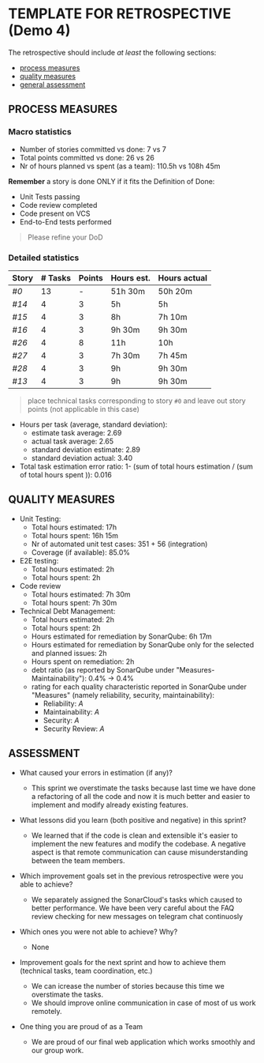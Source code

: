 TEMPLATE FOR RETROSPECTIVE (Demo 4)
=====================================

The retrospective should include _at least_ the following
sections:

- [process measures](#process-measures)
- [quality measures](#quality-measures)
- [general assessment](#assessment)

## PROCESS MEASURES 

### Macro statistics

- Number of stories committed vs done: 7 vs 7
- Total points committed vs done: 26 vs 26
- Nr of hours planned vs spent (as a team): 110.5h vs 108h 45m

**Remember**  a story is done ONLY if it fits the Definition of Done:
 
- Unit Tests passing
- Code review completed
- Code present on VCS
- End-to-End tests performed

> Please refine your DoD 

### Detailed statistics

| Story  | # Tasks | Points | Hours est. | Hours actual |
|--------|---------|--------|------------|--------------|
| _#0_   |   13    |    -   |    51h 30m |   50h 20m    |
| _#14_  |    4    |    3   |    5h      |     5h       |
| _#15_  |    4    |    3   |    8h      |    7h 10m    |
| _#16_  |    4    |    3   |    9h 30m  |    9h 30m    |
| _#26_  |    4    |    8   |    11h     |    10h       |
| _#27_  |    4    |    3   |    7h 30m  |    7h 45m    |
| _#28_  |    4    |    3   |    9h      |    9h 30m    |
| _#13_  |    4    |    3   |    9h      |    9h 30m    |
   

> place technical tasks corresponding to story `#0` and leave out story points (not applicable in this case)

- Hours per task (average, standard deviation):
  - estimate task average: 2.69
  - actual task average: 2.65
  - standard deviation estimate: 2.89
  - standard deviation actual: 3.40
- Total task estimation error ratio: 1- (sum of total hours estimation / (sum of total hours spent )): 0.016

  
## QUALITY MEASURES 

- Unit Testing:
  - Total hours estimated: 17h 
  - Total hours spent: 16h 15m
  - Nr of automated unit test cases: 351 + 56 (integration)
  - Coverage (if available): 85.0%
- E2E testing:
  - Total hours estimated: 2h
  - Total hours spent: 2h
- Code review 
  - Total hours estimated: 7h 30m 
  - Total hours spent: 7h 30m
- Technical Debt Management:
  - Total hours estimated: 2h
  - Total hours spent: 2h
  - Hours estimated for remediation by SonarQube:  6h 17m 
  - Hours estimated for remediation by SonarQube only for the selected and planned issues: 2h
  - Hours spent on remediation: 2h
  - debt ratio (as reported by SonarQube under "Measures-Maintainability"): 0.4% -> 0.4%
  - rating for each quality characteristic reported in SonarQube under "Measures" (namely reliability, security, maintainability): 
    - Reliability: _A_
    - Maintainability: _A_
    - Security: _A_
    - Security Review: _A_
  


## ASSESSMENT

- What caused your errors in estimation (if any)?
  - This sprint we overstimate the tasks because last time we have done a refactoring of all the code and now it is much better and easier to implement and modify already existing features.

- What lessons did you learn (both positive and negative) in this sprint?
  - We learned that if the code is clean and extensible it's easier to implement the new features and modify the codebase. A negative aspect is that remote communication can cause misunderstanding between the team members.

- Which improvement goals set in the previous retrospective were you able to achieve? 
  - We separately assigned the SonarCloud's tasks which caused to better performance. We have been very careful about the FAQ review checking for new messages on telegram chat continuosly
  
- Which ones you were not able to achieve? Why?
  - None

- Improvement goals for the next sprint and how to achieve them (technical tasks, team coordination, etc.)
  - We can icrease the number of stories because this time we overstimate the tasks.
  - We should improve online communication in case of most of us work remotely. 

- One thing you are proud of as a Team
  - We are proud of our final web application which works smoothly and our group work.